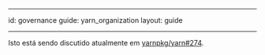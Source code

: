 * * *

id: governance guide: yarn_organization layout: guide

* * *

Isto está sendo discutido atualmente em [yarnpkg/yarn#274](https://github.com/yarnpkg/yarn/issues/274).